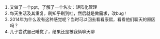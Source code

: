 1. 又做了一个ppt，了解了一个名次：矩阵化管理
2. 每天生活及其重复，刷知乎刷到吐，然后就是做需求，改bug！
3. 2014年为什么没有这种感觉呢？当时可以回去看看康熙，看看他们聊天的原因吗？
4. 儿子尝试自己睡觉了，结果还是被我俩聊天聊